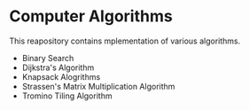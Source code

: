 # Computer Algorithms

This reapository contains mplementation of various algorithms.

- Binary Search
- Dijkstra's Algorithm
- Knapsack Alogrithms
- Strassen's Matrix Multiplication Algorithm
- Tromino Tiling Algorithm
